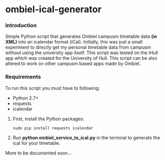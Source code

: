 # ombiel-ical-generator

### Introduction ###

Simple Python script that generates Ombiel campusm timetable data __(in XML)__ into an icalendar format (iCal). Initially, this was just a small experiment to directly get my personal timetable data from campusm without using the university app itself. This script was tested on the iHull app which was created for the University of Hull. This script can be also altered to work on other campusm based apps made by Ombiel.



### Requirements ###
To run this script you must have to following:

* Python 2.7+
* requests
* icalendar

1.  First, install the Python packages:

    `sudo pip install requests icalendar`

2. Run **python ombiel_service_to_ical.py** in the terminal to generate the ical for your timetable.

More to be documented soon...
